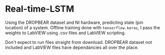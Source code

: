 # Real-time-LSTM
Using the DROPBEAR dataset and NI hardware, predicting state (pin location) of a system. Offline training done with `tensorflow.keras`, I pass the weights to LabVIEW using .csv files and LabVIEW scripting.

Don't expect to run files straight from download. DROPBEAR dataset not included and LabVIEW files have dependancies all over the place. 
